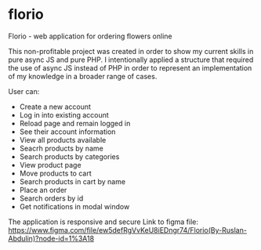 # florio

Florio - web application for ordering flowers online

This non-profitable project was created in order to show my current skills in pure async JS and pure PHP.
I intentionally applied a structure that required the use of async JS instead of PHP in order to represent an implementation of my knowledge in a broader range of cases.


User can:
 - Create a new account
 - Log in into existing account
 - Reload page and remain logged in
 - See their account information
 - View all products available
 - Seacrh products by name
 - Search products by categories
 - View product page
 - Move products to cart
 - Search products in cart by name
 - Place an order
 - Search orders by id
 - Get notifications in modal window

The application is responsive and secure
Link to figma file: https://www.figma.com/file/ew5defRgVvKeU8iEDngr74/Florio(By-Ruslan-Abdulin)?node-id=1%3A18
